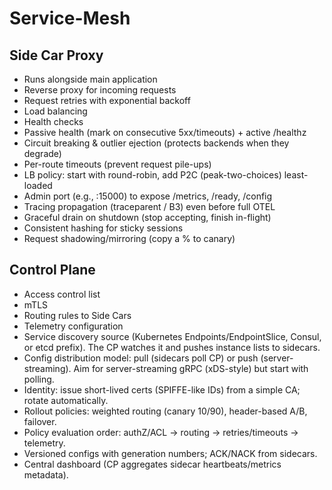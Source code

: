 # Service-Mesh
## Side Car Proxy
- Runs alongside main application
- Reverse proxy for incoming requests
- Request retries with exponential backoff
- Load balancing
- Health checks
- Passive health (mark on consecutive 5xx/timeouts) + active /healthz
- Circuit breaking & outlier ejection (protects backends when they degrade)
- Per-route timeouts (prevent request pile-ups)
- LB policy: start with round-robin, add P2C (peak-two-choices) least-loaded
- Admin port (e.g., :15000) to expose /metrics, /ready, /config
- Tracing propagation (traceparent / B3) even before full OTEL
- Graceful drain on shutdown (stop accepting, finish in-flight)
- Consistent hashing for sticky sessions
- Request shadowing/mirroring (copy a % to canary)
## Control Plane
- Access control list
- mTLS
- Routing rules to Side Cars
- Telemetry configuration
- Service discovery source (Kubernetes Endpoints/EndpointSlice, Consul, or etcd prefix). The CP watches it and pushes instance lists to sidecars.
- Config distribution model: pull (sidecars poll CP) or push (server-streaming). Aim for server-streaming gRPC (xDS-style) but start with polling.
- Identity: issue short-lived certs (SPIFFE-like IDs) from a simple CA; rotate automatically.
- Rollout policies: weighted routing (canary 10/90), header-based A/B, failover.
- Policy evaluation order: authZ/ACL → routing → retries/timeouts → telemetry.
- Versioned configs with generation numbers; ACK/NACK from sidecars.
- Central dashboard (CP aggregates sidecar heartbeats/metrics metadata).
